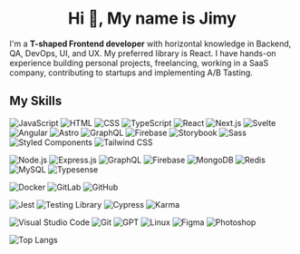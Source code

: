 <!-- - 👋 Hi, I’m @elVengador -->
<!-- - 👀 I’m interested in ... -->
<!-- - 🌱 I’m currently learning ... -->
<!-- - 💞️ I’m looking to collaborate on ... -->
<!-- - 📫 How to reach me ... -->


<h1 align="center">Hi 👋, My name is Jimy</h1>

I'm a **T-shaped Frontend developer** with horizontal knowledge in Backend, QA, DevOps, UI, and UX. My preferred library is React.
I have hands-on experience building personal projects, freelancing, working in a SaaS company, contributing to startups and implementing A/B Tasting.

## My Skills

![JavaScript](https://img.shields.io/badge/-JavaScript-05122A?style=flat&logo=javascript)
![HTML](https://img.shields.io/badge/-HTML-05122A?style=flat&logo=html5)
![CSS](https://img.shields.io/badge/-CSS-05122A?style=flat&logo=css3&logoColor=1572B6)
![TypeScript](https://img.shields.io/badge/-TypeScript-05122A?style=flat&logo=typescript)
![React](https://img.shields.io/badge/-React-05122A?style=flat&logo=react)
![Next.js](https://img.shields.io/badge/-Next.js-05122A?style=flat&logo=next.js)
![Svelte](https://img.shields.io/badge/-Svelte-05122A?style=flat&logo=svelte)
![Angular](https://img.shields.io/badge/-Angular-05122A?style=flat&logo=angular)
![Astro](https://img.shields.io/badge/-Astro-05122A?style=flat&logo=astro)
![GraphQL](https://img.shields.io/badge/-GraphQL-05122A?style=flat&logo=graphql)
![Firebase](https://img.shields.io/badge/-Firebase-05122A?style=flat&logo=firebase)
![Storybook](https://img.shields.io/badge/-Storybook-05122A?style=flat&logo=storybook)
![Sass](https://img.shields.io/badge/-Sass-05122A?style=flat&logo=sass)
![Styled Components](https://img.shields.io/badge/-Styled_Components-05122A?style=flat&logo=styled-components)
![Tailwind CSS](https://img.shields.io/badge/-Tailwind_CSS-05122A?style=flat&logo=tailwind-css)


![Node.js](https://img.shields.io/badge/-Node.js-05122A?style=flat&logo=node.js)
![Express.js](https://img.shields.io/badge/-Express.js-05122A?style=flat&logo=express)
![GraphQL](https://img.shields.io/badge/-GraphQL-05122A?style=flat&logo=graphql)
![Firebase](https://img.shields.io/badge/-Firebase-05122A?style=flat&logo=firebase)
![MongoDB](https://img.shields.io/badge/-MongoDB-05122A?style=flat&logo=mongodb)
![Redis](https://img.shields.io/badge/-Redis-05122A?style=flat&logo=redis)
![MySQL](https://img.shields.io/badge/-MySQL-05122A?style=flat&logo=mysql)
![Typesense](https://img.shields.io/badge/-Typesense-05122A?style=flat&logo=typesense)


![Docker](https://img.shields.io/badge/-Docker-05122A?style=flat&logo=docker)
![GitLab](https://img.shields.io/badge/-GitLab-05122A?style=flat&logo=gitlab)
![GitHub](https://img.shields.io/badge/-GitHub-05122A?style=flat&logo=github)


![Jest](https://img.shields.io/badge/-Jest-05122A?style=flat&logo=jest)
![Testing Library](https://img.shields.io/badge/-Testing_Library-05122A?style=flat&logo=testing-library)
![Cypress](https://img.shields.io/badge/-Cypress-05122A?style=flat&logo=cypress)
![Karma](https://img.shields.io/badge/-Karma-05122A?style=flat&logo=karma)


![Visual Studio Code](https://img.shields.io/badge/-Visual_Studio_Code-05122A?style=flat&logo=visual-studio-code)
![Git](https://img.shields.io/badge/-Git-05122A?style=flat&logo=git)
![GPT](https://img.shields.io/badge/-GPT-05122A?style=flat&logo=)
![Linux](https://img.shields.io/badge/-Linux-05122A?style=flat&logo=linux)
![Figma](https://img.shields.io/badge/-Figma-05122A?style=flat&logo=figma)
![Photoshop](https://img.shields.io/badge/-Photoshop-05122A?style=flat&logo=adobe-photoshop)

![Top Langs](https://github-readme-stats.vercel.app/api/top-langs/?username=elVengador&layout=compact)
<!--
![Jimy's GitHub stats](https://github-readme-stats.vercel.app/api?username=elVengador&show=prs_merged_percentage&hide=contribs)
-->
